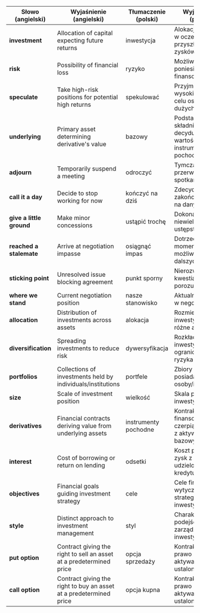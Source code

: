| Słowo (angielski)              | Wyjaśnienie (angielski)                                                                 | Tłumaczenie (polski)             | Wyjaśnienie (polski)                                                                 |
|--------------------------------|-----------------------------------------------------------------------------------------|----------------------------------|--------------------------------------------------------------------------------------|
| **investment**                 | Allocation of capital expecting future returns                                          | inwestycja                       | Alokacja kapitału w oczekiwaniu przyszłych zysków                                   |
| **risk**                       | Possibility of financial loss                                                           | ryzyko                           | Możliwość poniesienia straty finansowej                                             |
| **speculate**                  | Take high-risk positions for potential high returns                                     | spekulować                       | Przyjmować wysokie ryzyko w celu osiągnięcia dużych zysków                          |
| **underlying**                 | Primary asset determining derivative's value                                            | bazowy                           | Podstawowy składnik aktywów decydujący o wartości instrumentu pochodnego            |
| **adjourn**                    | Temporarily suspend a meeting                                                           | odroczyć                         | Tymczasowo przerwać spotkanie                                                       |
| **call it a day**              | Decide to stop working for now                                                          | kończyć na dziś                  | Zdecydować o zakończeniu pracy na dany moment                                       |
| **give a little ground**       | Make minor concessions                                                                  | ustąpić trochę                   | Dokonać niewielkich ustępstw                                                        |
| **reached a stalemate**        | Arrive at negotiation impasse                                                           | osiągnąć impas                   | Dotrzeć do momentu braku możliwości dalszych ustępstw                               |
| **sticking point**             | Unresolved issue blocking agreement                                                     | punkt sporny                     | Nierozwiązana kwestia blokująca porozumienie                                        |
| **where we stand**             | Current negotiation position                                                            | nasze stanowisko                 | Aktualna pozycja w negocjacjach                                                     |
| **allocation**                 | Distribution of investments across assets                                               | alokacja                         | Rozmieszczenie inwestycji między różne aktywa                                       |
| **diversification**            | Spreading investments to reduce risk                                                    | dywersyfikacja                   | Rozkładanie inwestycji w celu ograniczenia ryzyka                                   |
| **portfolios**                 | Collections of investments held by individuals/institutions                             | portfele                         | Zbiory inwestycji posiadane przez osoby/instytucje                                  |
| **size**                       | Scale of investment position                                                            | wielkość                         | Skala pozycji inwestycyjnej                                                         |
| **derivatives**                | Financial contracts deriving value from underlying assets                               | instrumenty pochodne             | Kontrakty finansowe czerpiące wartość z aktywów bazowych                            |
| **interest**                   | Cost of borrowing or return on lending                                                  | odsetki                          | Koszt pożyczki lub zysk z udzielonego kredytu                                       |
| **objectives**                 | Financial goals guiding investment strategy                                             | cele                             | Cele finansowe wytyczające strategię inwestycyjną                                   |
| **style**                      | Distinct approach to investment management                                              | styl                             | Charakterystyczne podejście do zarządzania inwestycjami                             |
| **put option**                 | Contract giving the right to sell an asset at a predetermined price                     | opcja sprzedaży                  | Kontrakt dający prawo sprzedaży aktywa po z góry ustalonej cenie                   |
| **call option**                | Contract giving the right to buy an asset at a predetermined price                      | opcja kupna                      | Kontrakt dający prawo zakupu aktywa po z góry ustalonej cenie                      |
